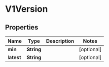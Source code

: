 

# V1Version

## Properties

Name | Type | Description | Notes
------------ | ------------- | ------------- | -------------
**min** | **String** |  |  [optional]
**latest** | **String** |  |  [optional]



